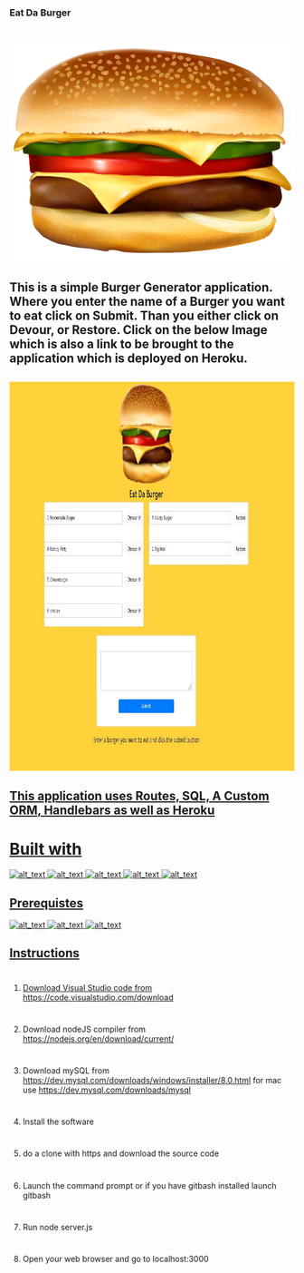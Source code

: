 ### Eat Da Burger
#
![alt text](images/burger.png)

## This is a simple Burger Generator application. Where you enter the name of a Burger you want to eat click on Submit. Than you either click on Devour, or Restore. Click on the below Image which is also a link to be brought to the application which is deployed on Heroku.
##
<a href="https://polar-hollows-18989.herokuapp.com/"><img border="0" alt="W3Schools" src="images/burgerwebsite.JPG" width="969" height="686">

## This application uses Routes, SQL, A Custom ORM, Handlebars as well as Heroku

# Built with
![alt_text](https://img.shields.io/badge/Technologies-ORM-green)
![alt_text](https://img.shields.io/badge/Technologies-Handlebars-green)
![alt_text](https://img.shields.io/badge/Technologies-SQL-green)
![alt_text](https://img.shields.io/badge/Technologies-SQL-green)
![alt_text](https://img.shields.io/badge/Technologies-nodeJS-green)

## Prerequistes
![alt_text](https://img.shields.io/badge/Required-VSCode-red)
![alt_text](https://img.shields.io/badge/Required-mySQL-red)
![alt_text](https://img.shields.io/badge/Required-nodeJS%20Compiler-red)

## Instructions
#
1.  Download Visual Studio code from https://code.visualstudio.com/download 
#
2. Download nodeJS compiler from https://nodejs.org/en/download/current/
#
3. Download mySQL from https://dev.mysql.com/downloads/windows/installer/8.0.html for mac use https://dev.mysql.com/downloads/mysql
#
4. Install the software
#
5. do a clone with https and download the source code
#
6. Launch the command prompt or if you have gitbash installed launch gitbash
#
7. Run node server.js
#
8. Open your web browser and go to localhost:3000


